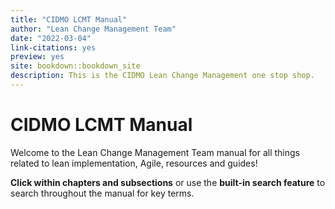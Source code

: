 ```yaml
---
title: "CIDMO LCMT Manual"
author: "Lean Change Management Team"
date: "2022-03-04"
link-citations: yes
preview: yes
site: bookdown::bookdown_site
description: This is the CIDMO Lean Change Management one stop shop.
---
```


# CIDMO LCMT Manual

Welcome to the Lean Change Management Team manual for all things related to lean implementation, Agile, resources and guides!

**Click within chapters and subsections** or use the **built-in search feature** to search throughout the manual for key terms.
